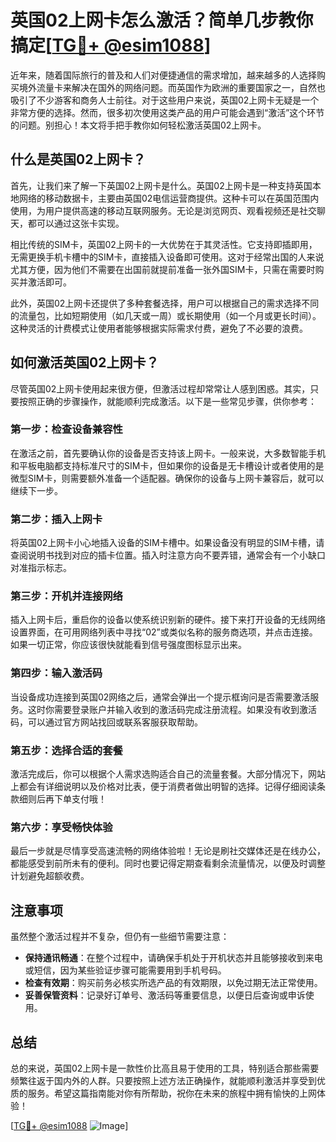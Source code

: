 # 英国02上网卡怎么激活？简单几步教你搞定[[TG💪+ @esim1088](https://t.me/s/esim1088)]

近年来，随着国际旅行的普及和人们对便捷通信的需求增加，越来越多的人选择购买境外流量卡来解决在国外的网络问题。而英国作为欧洲的重要国家之一，自然也吸引了不少游客和商务人士前往。对于这些用户来说，英国02上网卡无疑是一个非常方便的选择。然而，很多初次使用这类产品的用户可能会遇到“激活”这个环节的问题。别担心！本文将手把手教你如何轻松激活英国02上网卡。

## 什么是英国02上网卡？

首先，让我们来了解一下英国02上网卡是什么。英国02上网卡是一种支持英国本地网络的移动数据卡，主要由英国02电信运营商提供。这种卡可以在英国范围内使用，为用户提供高速的移动互联网服务。无论是浏览网页、观看视频还是社交聊天，都可以通过这张卡实现。

相比传统的SIM卡，英国02上网卡的一大优势在于其灵活性。它支持即插即用，无需更换手机卡槽中的SIM卡，直接插入设备即可使用。这对于经常出国的人来说尤其方便，因为他们不需要在出国前就提前准备一张外国SIM卡，只需在需要时购买并激活即可。

此外，英国02上网卡还提供了多种套餐选择，用户可以根据自己的需求选择不同的流量包，比如短期使用（如几天或一周）或长期使用（如一个月或更长时间）。这种灵活的计费模式让使用者能够根据实际需求付费，避免了不必要的浪费。

## 如何激活英国02上网卡？

尽管英国02上网卡使用起来很方便，但激活过程却常常让人感到困惑。其实，只要按照正确的步骤操作，就能顺利完成激活。以下是一些常见步骤，供你参考：

### 第一步：检查设备兼容性

在激活之前，首先要确认你的设备是否支持该上网卡。一般来说，大多数智能手机和平板电脑都支持标准尺寸的SIM卡，但如果你的设备是无卡槽设计或者使用的是微型SIM卡，则需要额外准备一个适配器。确保你的设备与上网卡兼容后，就可以继续下一步。

### 第二步：插入上网卡

将英国02上网卡小心地插入设备的SIM卡槽中。如果设备没有明显的SIM卡槽，请查阅说明书找到对应的插卡位置。插入时注意方向不要弄错，通常会有一个小缺口对准指示标志。

### 第三步：开机并连接网络

插入上网卡后，重启你的设备以使系统识别新的硬件。接下来打开设备的无线网络设置界面，在可用网络列表中寻找“02”或类似名称的服务商选项，并点击连接。如果一切正常，你应该很快就能看到信号强度图标显示出来。

### 第四步：输入激活码

当设备成功连接到英国02网络之后，通常会弹出一个提示框询问是否需要激活服务。这时你需要登录账户并输入收到的激活码完成注册流程。如果没有收到激活码，可以通过官方网站找回或联系客服获取帮助。

### 第五步：选择合适的套餐

激活完成后，你可以根据个人需求选购适合自己的流量套餐。大部分情况下，网站上都会有详细说明以及价格对比表，便于消费者做出明智的选择。记得仔细阅读条款细则后再下单支付哦！

### 第六步：享受畅快体验

最后一步就是尽情享受高速流畅的网络体验啦！无论是刷社交媒体还是在线办公，都能感受到前所未有的便利。同时也要记得定期查看剩余流量情况，以便及时调整计划避免超额收费。

## 注意事项

虽然整个激活过程并不复杂，但仍有一些细节需要注意：

- **保持通讯畅通**：在整个过程中，请确保手机处于开机状态并且能够接收到来电或短信，因为某些验证步骤可能需要用到手机号码。
- **检查有效期**：购买前务必核实所选产品的有效期限，以免过期无法正常使用。
- **妥善保管资料**：记录好订单号、激活码等重要信息，以便日后查询或申诉使用。

## 总结

总的来说，英国02上网卡是一款性价比高且易于使用的工具，特别适合那些需要频繁往返于国内外的人群。只要按照上述方法正确操作，就能顺利激活并享受到优质的服务。希望这篇指南能对你有所帮助，祝你在未来的旅程中拥有愉快的上网体验！

[[TG💪+ @esim1088](https://t.me/s/esim1088) ![Image](https://i.postimg.cc/4NQfJmqS/Snipaste-2025-05-13-00-14-12.png)]
